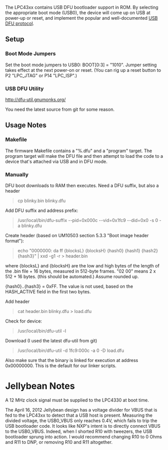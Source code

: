 The LPC43xx contains USB DFU bootloader support in ROM. By selecting the appropriate boot mode (USB0), the device will come up on USB at power-up or reset, and implement the popular and well-documented [USB DFU protocol](http://www.usb.org/developers/devclass_docs/DFU_1.1.pdf).

## Setup

### Boot Mode Jumpers

Set the boot mode jumpers to USB0: BOOT[0:3] = "1010". Jumper setting takes effect at the next power-on or reset. (You can rig up a reset button to P2 "LPC_JTAG" or P14 "LPC_ISP".)

### USB DFU Utility
http://dfu-util.gnumonks.org/

You need the latest source from git for some reason.

## Usage Notes

### Makefile

The firmware Makefile contains a "%.dfu" and a "program" target. The program target will make the DFU file and then attempt to load the code to a device that's attached via USB and in DFU mode.

### Manually

DFU boot downloads to RAM then executes. Need a DFU suffix, but also a header

> cp blinky.bin blinky.dfu

Add DFU suffix and address prefix:
> /usr/local/bin/dfu-suffix --pid=0x000c --vid=0x1fc9 --did=0x0 -s 0 -a blinky.dfu

Create header (based on UM10503 section 5.3.3 "Boot image header format"):
> echo "0000000: da ff {blocksL} {blocksH} {hash0} {hash1} {hash2} {hash3}" | xxd -g1 -r > header.bin

where {blocksL} and {blocksH} are the low and high bytes of the length of the .bin file + 16 bytes, measured in 512-byte frames. "02 00" means 2 x 512 + 16 bytes. (this should be automated.)
Assume rounded up.

{hash0}..{hash3} = 0xFF. The value is not used, based on the HASH_ACTIVE field in the first two bytes.

Add header
> cat header.bin blinky.dfu > load.dfu

Check for device:
> /usr/local/bin/dfu-util -l

Download (I used the latest dfu-util from git)
> /usr/local/bin/dfu-util -d 1fc9:000c -a 0 -D load.dfu

Also make sure that the binary is linked for execution at address 0x00000000.  This is the default for our linker scripts.

# Jellybean Notes

A 12 MHz clock signal must be supplied to the LPC4330 at boot time.

The April 16, 2012 Jellybean design has a voltage divider for VBUS that is fed to the LPC43xx to detect that a USB host is present. Measuring the divided voltage, the USB0_VBUS only reaches 0.4V, which fails to trip the USB bootloader code. It looks like NXP's intent is to directly connect VBUS to the USB0_VBUS. Indeed, when I shorted R10 with tweezers, the USB bootloader sprung into action. I would recommend changing R10 to 0 Ohms and R11 to DNP, or removing R10 and R11 altogether.
